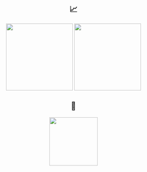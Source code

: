 <h2 align="center">📈</h2>
<div align="center">
  <img align="center" height=180 src="https://github-readme-stats-git-master-xwand.vercel.app/api?username=willrees23&theme=dracula"/>
  <img align="center" height=180 src="https://github-readme-stats-git-master-xwand.vercel.app/api/top-langs/?username=willrees23&layout=compact&theme=dracula"/>
</div>

<h2 align="center">📌</h2>
<div align="center">
  <img height=130 align="center" height=180 src="https://github-readme-stats-git-master-xwand.vercel.app/api/pin/?username=willrees23&repo=nhlwebsite&theme=dracula&show_owner=true&show_icons=true"/>
</div>
